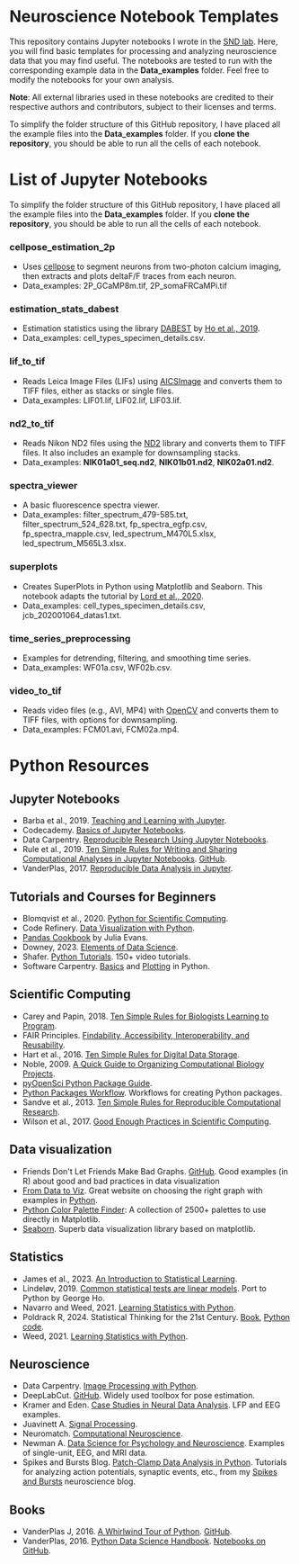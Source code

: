 # Neuroscience Notebook Templates

This repository contains Jupyter notebooks I wrote in the [SND lab](https://nin.nl/research-groups/lohmann/). Here, you will find basic templates for processing and analyzing neuroscience data that you may find useful. The notebooks are tested to run with the corresponding example data in the **Data_examples** folder. Feel free to modify the notebooks for your own analysis.

**Note**: All external libraries used in these notebooks are credited to their respective authors and contributors, subject to their licenses and terms.

To simplify the folder structure of this GitHub repository, I have placed all the example files into the **Data_examples** folder. If you **clone the repository**, you should be able to run all the cells of each notebook.


# List of Jupyter Notebooks

To simplify the folder structure of this GitHub repository, I have placed all the example files into the **Data_examples** folder. If you **clone the repository**, you should be able to run all the cells of each notebook.

### cellpose_estimation_2p
- Uses [cellpose](https://github.com/MouseLand/cellpose) to segment neurons from two-photon calcium imaging, then extracts and plots deltaF/F traces from each neuron.
- Data_examples: 2P_GCaMP8m.tif, 2P_somaFRCaMPi.tif

### estimation_stats_dabest
- Estimation statistics using the library [DABEST](https://acclab.github.io/DABEST-python/) by [Ho et al., 2019](https://doi.org/10.1038/s41592-019-0470-3).
- Data_examples: cell_types_specimen_details.csv.

### lif_to_tif 
- Reads Leica Image Files (LIFs) using [AICSImage](https://allencellmodeling.github.io/aicsimageio/) and converts them to TIFF files, either as stacks or single files.
- Data_examples: LIF01.lif, LIF02.lif, LIF03.lif.

### nd2_to_tif
- Reads Nikon ND2 files using the [ND2](https://github.com/tlambert03/nd2) library and converts them to TIFF files. It also includes an example for downsampling stacks.
- Data_examples: **NIK01a01_seq.nd2**, **NIK01b01.nd2**, **NIK02a01.nd2**.

### spectra_viewer
- A basic fluorescence spectra viewer.
- Data_examples: filter_spectrum_479-585.txt, filter_spectrum_524_628.txt, fp_spectra_egfp.csv, fp_spectra_mapple.csv, led_spectrum_M470L5.xlsx, led_spectrum_M565L3.xlsx.

### superplots 
- Creates SuperPlots in Python using Matplotlib and Seaborn. This notebook adapts the tutorial by [Lord et al., 2020](https://doi.org/10.1083/jcb.202001064).
- Data_examples: cell_types_specimen_details.csv, jcb_202001064_datas1.txt.

### time_series_preprocessing
- Examples for detrending, filtering, and smoothing time series.
- Data_examples: WF01a.csv, WF02b.csv.

### video_to_tif 
- Reads video files (e.g., AVI, MP4) with [OpenCV](https://docs.opencv.org/2.4/index.html) and converts them to TIFF files, with options for downsampling.
- Data_examples: FCM01.avi, FCM02a.mp4.


# Python Resources

## Jupyter Notebooks

- Barba et al., 2019. [Teaching and Learning with Jupyter](https://jupyter4edu.github.io/jupyter-edu-book/).
- Codecademy. [Basics of Jupyter Notebooks](https://www.codecademy.com/articles/how-to-use-jupyter-notebooks).
- Data Carpentry. [Reproducible Research Using Jupyter Notebooks](https://reproducible-science-curriculum.github.io/workshop-RR-Jupyter/).
- Rule et al., 2019. [Ten Simple Rules for Writing and Sharing Computational Analyses in Jupyter Notebooks](https://journals.plos.org/ploscompbiol/article?id=10.1371/journal.pcbi.1007007). [GitHub](https://github.com/jupyter-guide/ten-rules-jupyter?tab=readme-ov-file).
- VanderPlas, 2017. [Reproducible Data Analysis in Jupyter](https://jakevdp.github.io/blog/2017/03/03/reproducible-data-analysis-in-jupyter/).

## Tutorials and Courses for Beginners

- Blomqvist et al., 2020. [Python for Scientific Computing](https://aaltoscicomp.github.io/python-for-scicomp/).
- Code Refinery. [Data Visualization with Python](https://coderefinery.github.io/data-visualization-python/).
- [Pandas Cookbook](https://github.com/jvns/pandas-cookbook) by Julia Evans.
- Downey, 2023. [Elements of Data Science](https://allendowney.github.io/ElementsOfDataScience/index.html).
- Shafer. [Python Tutorials](https://www.youtube.com/playlist?list=PL-osiE80TeTt2d9bfVyTiXJA-UTHn6WwU). 150+ video tutorials.
- Software Carpentry. [Basics](https://swcarpentry.github.io/python-novice-inflammation/) and [Plotting](https://swcarpentry.github.io/python-novice-gapminder/) in Python.

## Scientific Computing

- Carey and Papin, 2018. [Ten Simple Rules for Biologists Learning to Program](https://journals.plos.org/ploscompbiol/article?id=10.1371/journal.pcbi.1005871).
- FAIR Principles. [Findability, Accessibility, Interoperability, and Reusability](https://www.go-fair.org/fair-principles/).
- Hart et al., 2016. [Ten Simple Rules for Digital Data Storage](https://journals.plos.org/ploscompbiol/article?id=10.1371/journal.pcbi.1005097).
- Noble, 2009. [A Quick Guide to Organizing Computational Biology Projects](https://journals.plos.org/ploscompbiol/article?id=10.1371/journal.pcbi.1000424).
- [pyOpenSci Python Package Guide](https://www.pyopensci.org/python-package-guide/index.html).
- [Python Packages Workflow](https://py-pkgs.org/welcome). Workflows for creating Python packages.
- Sandve et al., 2013. [Ten Simple Rules for Reproducible Computational Research](https://journals.plos.org/ploscompbiol/article?id=10.1371/journal.pcbi.1003285).
- Wilson et al., 2017. [Good Enough Practices in Scientific Computing](https://journals.plos.org/ploscompbiol/article?id=10.1371/journal.pcbi.1005510).

## Data visualization

- Friends Don't Let Friends Make Bad Graphs. [GitHub](https://github.com/cxli233/FriendsDontLetFriends). Good examples (in R) about good and bad practices in data visualization
- [From Data to Viz](https://www.data-to-viz.com/). Great website on choosing the right graph with examples in [Python](https://python-graph-gallery.com/).
- [Python Color Palette Finder](https://python-graph-gallery.com/color-palette-finder/): A collection of 2500+ palettes to use directly in Matplotlib.
- [Seaborn](https://seaborn.pydata.org/tutorial.html). Superb data visualization library based on matplotlib.

## Statistics
- James et al., 2023. [An Introduction to Statistical Learning](https://www.statlearning.com/).
- Lindeløv, 2019. [Common statistical tests are linear models](https://www.georgeho.org/tests-as-linear/). Port to Python by George Ho.
- Navarro and Weed, 2021. [Learning Statistics with Python](https://ethanweed.github.io/pythonbook/landingpage.html).
- Poldrack R, 2024. Statistical Thinking for the 21st Century. [Book](https://statsthinking21.github.io/statsthinking21-core-site/index.html), [Python code](https://statsthinking21.github.io/statsthinking21-python/).
- Weed, 2021. [Learning Statistics with Python](https://ethanweed.github.io/pythonbook/landingpage.html).

## Neuroscience

- Data Carpentry. [Image Processing with Python](https://datacarpentry.org/image-processing/).
- DeepLabCut. [GitHub](https://github.com/DeepLabCut). Widely used toolbox for pose estimation. 
- Kramer and Eden. [Case Studies in Neural Data Analysis](https://mark-kramer.github.io/Case-Studies-Python/intro.html). LFP and EEG examples.
- Juavinett A. [Signal Processing](https://github.com/BILD62/Materials/blob/main/12-SignalProcessing.ipynb).
- Neuromatch. [Computational Neuroscience](https://compneuro.neuromatch.io/tutorials/intro.html).
- Newman A. [Data Science for Psychology and Neuroscience](https://neuraldatascience.io/intro.html). Examples of single-unit, EEG, and MRI data.
- Spikes and Bursts Blog. [Patch-Clamp Data Analysis in Python](https://spikesandbursts.wordpress.com/patch-clamp/). Tutorials for analyzing action potentials, synaptic events, etc., from my [Spikes and Bursts](https://spikesandbursts.wordpress.com/about/) neuroscience blog.

## Books

- VanderPlas J, 2016. [A Whirlwind Tour of Python](https://nbviewer.org/github/jakevdp/WhirlwindTourOfPython/tree/master/). [GitHub](https://github.com/jakevdp/WhirlwindTourOfPython/).
- VanderPlas, 2016. [Python Data Science Handbook](https://jakevdp.github.io/PythonDataScienceHandbook/). [Notebooks on GitHub](https://github.com/jakevdp/PythonDataScienceHandbook).

